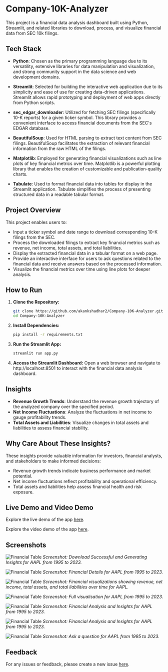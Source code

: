 # Company-10K-Analyzer

This project is a financial data analysis dashboard built using Python, Streamlit, and related libraries to download, process, and visualize financial data from SEC 10k filings.

## Tech Stack

- **Python**: Chosen as the primary programming language due to its versatility, extensive libraries for data manipulation and visualization, and strong community support in the data science and web development domains.
  
- **Streamlit**: Selected for building the interactive web application due to its simplicity and ease of use for creating data-driven applications. Streamlit allows rapid prototyping and deployment of web apps directly from Python scripts.

- **sec_edgar_downloader**: Utilized for fetching SEC filings (specifically 10-K reports) for a given ticker symbol. This library provides a convenient interface to access financial documents from the SEC's EDGAR database.

- **BeautifulSoup**: Used for HTML parsing to extract text content from SEC filings. BeautifulSoup facilitates the extraction of relevant financial information from the raw HTML of the filings.

- **Matplotlib**: Employed for generating financial visualizations such as line plots of key financial metrics over time. Matplotlib is a powerful plotting library that enables the creation of customizable and publication-quality charts.

- **Tabulate**: Used to format financial data into tables for display in the Streamlit application. Tabulate simplifies the process of presenting structured data in a readable tabular format.

## Project Overview

This project enables users to:

- Input a ticker symbol and date range to download corresponding 10-K filings from the SEC.
- Process the downloaded filings to extract key financial metrics such as revenue, net income, total assets, and total liabilities.
- Display the extracted financial data in a tabular format on a web page.
- Provide an interactive interface for users to ask questions related to the financial data and receive answers based on the processed information.
- Visualize the financial metrics over time using line plots for deeper analysis.



## How to Run

1. **Clone the Repository:**
   ```bash
   git clone https://github.com/akankshadhar2/Company-10K-Analyzer.git
   cd Company-10K-Analyzer
2. **Install Dependencies:**
   ```bash
   pip install -r requirements.txt
3. **Run the Streamlit App:**
   ```bash
   streamlit run app.py
4. **Access the Streamlit Dashboard:**
   Open a web browser and navigate to http://localhost:8501 to interact with the financial data analysis dashboard.

## Insights

- **Revenue Growth Trends**: Understand the revenue growth trajectory of the analyzed company over the specified period.
- **Net Income Fluctuations**: Analyze the fluctuations in net income to gauge profitability trends.
- **Total Assets and Liabilities**: Visualize changes in total assets and liabilities to assess financial stability.
  
## Why Care About These Insights?

These insights provide valuable information for investors, financial analysts, and stakeholders to make informed decisions:

- Revenue growth trends indicate business performance and market potential.
- Net income fluctuations reflect profitability and operational efficiency.
- Total assets and liabilities help assess financial health and risk exposure.

## Live Demo and Video Demo

Explore the live demo of the app [here](https://company-10k-analyzer.streamlit.app/).

Explore the video demo of the app [here](https://drive.google.com/file/d/1fc60fyt2ICgrCA_zJvlYn5HllCJhkViB/view?usp=sharing).

## Screenshots

![Financial Table](Screenshots/Generating%20Insights.png)
*Screenshot: Download Successful and Generating Insights for AAPL from 1995 to 2023.*

![Financial Table](Screenshots/FD4.png)
*Screenshot: Financial Details for AAPL from 1995 to 2023.*

![Financial Table](Screenshots/FV1.png)
*Screenshot: Financial visualizations showing revenue, net income, total assets, and total liabilities over time for AAPL.*

![Financial Table](Screenshots/TOTAL%20FV.png)
*Screenshot: Full visualisation for AAPL from 1995 to 2023.*

![Financial Table](Screenshots/FA1.png)
*Screenshot: Financial Analysis and Insights for AAPL from 1995 to 2023.*

![Financial Table](Screenshots/FA2.png)
*Screenshot: Financial Analysis and Insights for AAPL from 1995 to 2023.*


![Financial Table](Screenshots/ASK.png)
*Screenshot: Ask a question for AAPL from 1995 to 2023.*

## Feedback

For any issues or feedback, please create a new issue [here](https://github.com/akankshadhar2/Company-10K-Analyzer/issues).



   
